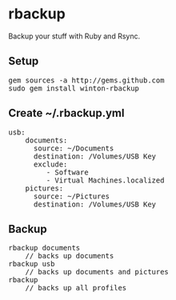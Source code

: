 rbackup
=======

Backup your stuff with Ruby and Rsync.

Setup
-----

<pre>
gem sources -a http://gems.github.com
sudo gem install winton-rbackup
</pre>

Create ~/.rbackup.yml
---------------------

<pre>
usb:
	documents:
	  source: ~/Documents
	  destination: /Volumes/USB Key
	  exclude:
		 - Software
		 - Virtual Machines.localized
	pictures:
	  source: ~/Pictures
	  destination: /Volumes/USB Key
</pre>

Backup
------

<pre>
rbackup documents
	// backs up documents
rbackup usb
	// backs up documents and pictures
rbackup
	// backs up all profiles
</pre>